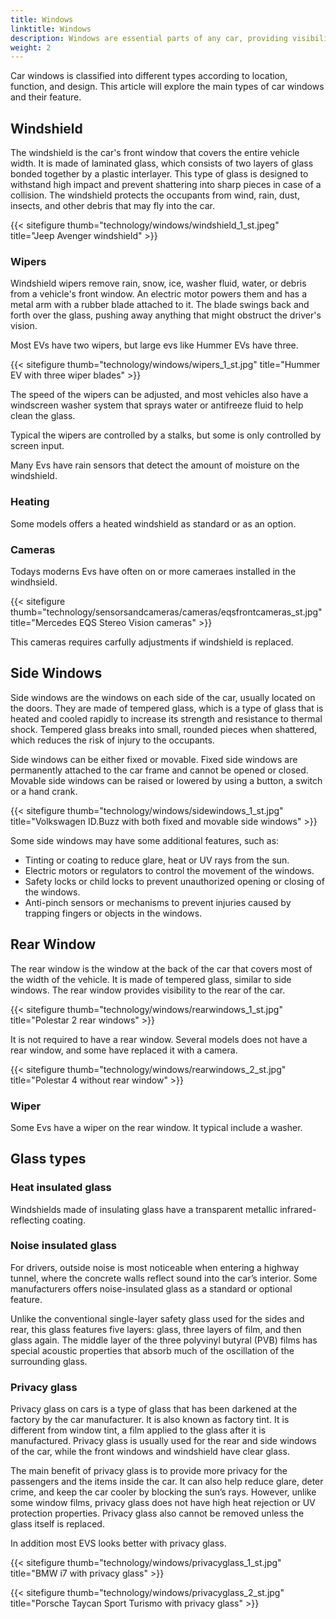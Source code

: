 ```yaml
---
title: Windows
linktitle: Windows
description: Windows are essential parts of any car, providing visibility, ventilation, protection, and comfort to the driver and passengers.
weight: 2
---
```

<!-- markdownlint-disable MD033 -->

Car windows is classified into different types according to location, function, and design. This article will explore the main types of car windows and their feature.

## Windshield

The windshield is the car's front window that covers the entire vehicle width. It is made of laminated glass, which consists of two layers of glass bonded together by a plastic interlayer. This type of glass is designed to withstand high impact and prevent shattering into sharp pieces in case of a collision. The windshield protects the occupants from wind, rain, dust, insects, and other debris that may fly into the car.

{{< sitefigure thumb="technology/windows/windshield_1_st.jpeg" title="Jeep Avenger windshield" >}}

### Wipers

Windshield wipers remove rain, snow, ice, washer fluid, water, or debris from a vehicle's front window. An electric motor powers them and has a metal arm with a rubber blade attached to it. The blade swings back and forth over the glass, pushing away anything that might obstruct the driver's vision.

Most EVs have two wipers, but large evs like Hummer EVs have three.

{{< sitefigure thumb="technology/windows/wipers_1_st.jpg" title="Hummer EV with three wiper blades" >}}

The speed of the wipers can be adjusted, and most vehicles also have a windscreen washer system that sprays water or antifreeze fluid to help clean the glass.

Typical the wipers are controlled by a stalks, but some is only controlled by screen input.

Many Evs have rain sensors that detect the amount of moisture on the windshield. 

### Heating

Some models offers a heated windshield as standard or as an option.

### Cameras

Todays moderns Evs have often on or more cameraes installed in the windhsield. 

{{< sitefigure thumb="technology/sensorsandcameras/cameras/eqsfrontcameras_st.jpg" title="Mercedes EQS Stereo Vision cameras" >}}

This cameras requires carfully adjustments if windshield is replaced. 

## Side Windows

Side windows are the windows on each side of the car, usually located on the doors. They are made of tempered glass, which is a type of glass that is heated and cooled rapidly to increase its strength and resistance to thermal shock. Tempered glass breaks into small, rounded pieces when shattered, which reduces the risk of injury to the occupants.

Side windows can be either fixed or movable. Fixed side windows are permanently attached to the car frame and cannot be opened or closed. Movable side windows can be raised or lowered by using a button, a switch or a hand crank. 

{{< sitefigure thumb="technology/windows/sidewindows_1_st.jpg" title="Volkswagen ID.Buzz with both fixed and movable side windows" >}}

Some side windows may have some additional features, such as:

- Tinting or coating to reduce glare, heat or UV rays from the sun.
- Electric motors or regulators to control the movement of the windows.
- Safety locks or child locks to prevent unauthorized opening or closing of the windows.
- Anti-pinch sensors or mechanisms to prevent injuries caused by trapping fingers or objects in the windows.

## Rear Window

The rear window is the window at the back of the car that covers most of the width of the vehicle. It is made of tempered glass, similar to side windows. The rear window provides visibility to the rear of the car.

{{< sitefigure thumb="technology/windows/rearwindows_1_st.jpg" title="Polestar 2 rear windows" >}}

It is not required to have a rear window. Several models does not have a rear window, and some have replaced it with a camera. 

{{< sitefigure thumb="technology/windows/rearwindows_2_st.jpg" title="Polestar 4 without rear window" >}}


### Wiper

Some Evs have a wiper on the rear window. It typical include a washer. 




## Glass types

### Heat insulated glass

Windshields made of insulating glass have a transparent metallic infrared-reflecting coating.

### Noise insulated glass

For drivers, outside noise is most noticeable when entering a highway tunnel, where the concrete walls reflect sound into the car’s interior.
Some manufacturers offers noise-insulated glass as a standard or optional feature. 

Unlike the conventional single-layer safety glass used for the sides and rear, this glass features five layers: glass, three layers of film, and then glass again. The middle layer of the three polyvinyl butyral (PVB) films has special acoustic properties that absorb much of the oscillation of the surrounding glass.

### Privacy glass

Privacy glass on cars is a type of glass that has been darkened at the factory by the car manufacturer. It is also known as factory tint. It is different from window tint, a film applied to the glass after it is manufactured. Privacy glass is usually used for the rear and side windows of the car, while the front windows and windshield have clear glass.

The main benefit of privacy glass is to provide more privacy for the passengers and the items inside the car. It can also help reduce glare, deter crime, and keep the car cooler by blocking the sun’s rays. However, unlike some window films, privacy glass does not have high heat rejection or UV protection properties. Privacy glass also cannot be removed unless the glass itself is replaced.

In addition most EVS looks better with privacy glass. 

{{< sitefigure thumb="technology/windows/privacyglass_1_st.jpg" title="BMW i7 with privacy glass" >}}

{{< sitefigure thumb="technology/windows/privacyglass_2_st.jpg" title="Porsche Taycan Sport Turismo with privacy glass" >}}
